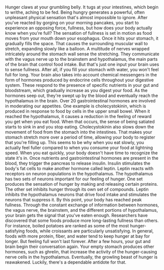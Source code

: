 Hunger claws at your grumbling belly. It tugs at your intestines,  which begin to writhe, aching to be fed. Being hungry generates a powerful, often unpleasant physical sensation that's almost impossible to ignore. After you've reacted by gorging on your morning pancakes, you start to experience  an opposing force, fullness, but how does your body actually know when you're full? The sensation of fullness is set in motion as food moves from your mouth down your esophagus. Once it hits your stomach, it gradually fills the space. That causes the surrounding muscular wall to stretch, expanding slowly like a balloon. A multitude of nerves wrapped intricately around the stomach wall sense the stretching. They communicate with the vagus nerve up to the brainstem and hypothalamus, the main parts of the brain that control food intake. But that's just one input your brain uses to sense fullness. After all, if you fill  your stomach with water, you won't feel full for long. Your brain also takes into account chemical messengers in the form of hormones produced by endocrine cells throughout your digestive system. These respond to the presence of specific nutrients in your gut and bloodstream, which gradually increase  as you digest your food. As the hormones seep out,  they're swept up by the blood and eventually reach the hypothalamus in the brain. Over 20 gastrointestinal hormones  are involved in moderating our appetites. One example is cholecystokinin, which is produced in response to food by cells in the upper small bowel. When it reached the hypothalamus, it causes a reduction in the feeling of reward you get when you eat food. When that occurs, the sense of being satiated starts to sink in and you stop eating. Cholecystokinin also slows down the movement of food from the stomach into the intestines. That makes your stomach stretch more over a period of time, allowing your body to register that you're filling up. This seems to be why when you eat slowly, you actually feel fuller compared to when you consume your food at lightning speed. When you eat quickly, your body doesn't have time to recognize the state it's in. Once nutrients and gastrointestinal hormones are present in the blood, they trigger the pancreas to release insulin. Insulin stimulates the body's fat cells to make another hormone called leptin. Leptin reacts with receptors on neuron populations in the hypothalamus. The hypothalamus has two sets of neurons important for our feeling of hunger. One set produces the sensation of hunger by making and releasing certain proteins. The other set inhibits hunger through its own set of compounds. Leptin inhibits the hypothalamus neurons that drive food intake and stimulates the neurons  that suppress it. By this point, your body has reached peak fullness. Through the constant exchange  of information between hormones, the vagus nerve, the brainstem, and the different portions  of hypothalamus, your brain gets the signal that you've eaten enough. Researchers have discovered that some foods produce  more long-lasting fullness than others. For instance, boiled potatoes are ranked as some of the most  hunger-satisfying foods, while croissants  are particularly unsatisfying. In general, foods with more protein, fiber, and water tend to keep hunger at bay for longer. But feeling full won't last forever. After a few hours, your gut and brain begin their conversation again. Your empty stomach produces other hormones, such as ghrelin, that increase the activity of  the hunger-causing nerve cells in the hypothalamus. Eventually, the growling beast of hunger is reawakened. Luckily, there's a dependable  antidote for that. 